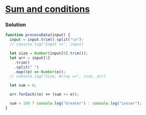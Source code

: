 # [Sum and conditions](https://www.hackerrank.com/contests/cohort-3-module-2-1-1/challenges/sum-and-conditions)

### Solution

```javascript
function processData(input) {
  input = input.trim().split("\n");
  // console.log("Input =>", input)

  let size = Number(input[0].trim());
  let arr = input[1]
    .trim()
    .split(" ")
    .map((e) => Number(e));
  // console.log("Size, Array =>", size, arr)

  let sum = 0;

  arr.forEach((e) => (sum += e));

  sum > 100 ? console.log("Greater") : console.log("Lesser");
}
```
